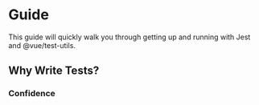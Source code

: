 # Guide

This guide will quickly walk you through getting up and running with Jest and @vue/test-utils. 

## Why Write Tests?

### Confidence

